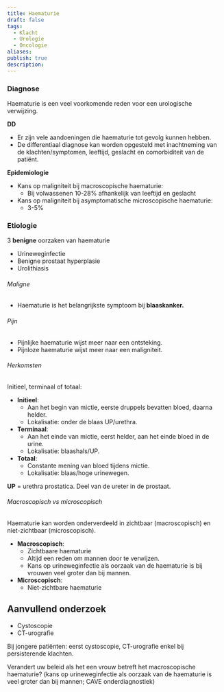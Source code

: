 ```yaml
---
title: Haematurie
draft: false
tags:
  - Klacht
  - Urologie
  - Oncologie
aliases: 
publish: true
description:
---
```


### Diagnose

Haematurie is een veel voorkomende reden voor een urologische verwijzing. 

**DD**
- Er zijn vele aandoeningen die haematurie tot gevolg kunnen hebben. 
- De differentiaal diagnose kan worden opgesteld met inachtneming van de klachten/symptomen, leeftijd, geslacht en comorbiditeit van de patiënt.

**Epidemiologie**
- Kans op maligniteit bij macroscopische haematurie:
	- Bij volwassenen 10-28% afhankelijk van leeftijd en geslacht
- Kans op maligniteit bij asymptomatische microscopische haematurie:
	- 3-5%

### Etiologie

3 **benigne** oorzaken van haematurie

- Urineweginfectie
- Benigne prostaat hyperplasie
- Urolithiasis

###### Maligne
- Haematurie is het belangrijkste symptoom bij **blaaskanker.**

###### Pijn 
- Pijnlijke haematurie wijst meer naar een ontsteking.
- Pijnloze haematurie wijst meer naar een maligniteit.

###### Herkomsten
Initieel, terminaal of totaal:
- **Initieel**:
    - Aan het begin van mictie, eerste druppels bevatten bloed, daarna helder.
    - Lokalisatie: onder de blaas UP/urethra.
- **Terminaal**:
    - Aan het einde van mictie, eerst helder, aan het einde bloed in de urine.
    - Lokalisatie: blaashals/UP.
- **Totaal**:
    - Constante mening van bloed tijdens mictie.
    - Lokalisatie: blaas/hoge urinewegen.

**UP**  = urethra prostatica. Deel van de ureter in de prostaat. 

###### Macroscopisch vs microscopisch
Haematurie kan worden onderverdeeld in zichtbaar (macroscopisch) en niet-zichtbaar (microscopisch).

- **Macroscopisch**:
    - Zichtbaare haematurie
    - Altijd een reden om mannen door te verwijzen.
    - Kans op urineweginfectie als oorzaak van de haematurie is bij vrouwen veel groter dan bij mannen.
- **Microscopisch**:
    - Niet-zichtbare haematurie

## Aanvullend onderzoek

- Cystoscopie
- CT-urografie

Bij jongere patiënten: eerst cystoscopie, CT-urografie enkel bij persisterende klachten.

Verandert uw beleid als het een vrouw betreft het macroscopische haematurie? (kans op
urineweginfectie als oorzaak van de haematurie is veel groter dan bij mannen; CAVE
onderdiagnostiek)